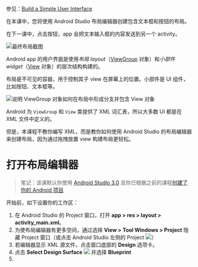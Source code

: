 参见：[Build a Simple User Interface](https://developer.android.google.cn/training/basics/firstapp/building-ui.html)

在本课中，您将使用 Android Studio 布局编辑器创建包含文本框和按钮的布局。 

在下一课中，点击按钮，app 会把文本输入框的内容发送到另一个 activity。

![最终布局截图](https://developer.android.google.cn/training/basics/firstapp/images/screenshot-activity1.png)

Android app 的用户界面是使用*布局 layout*（[ViewGroup](https://developer.android.google.cn/reference/android/view/ViewGroup.html) 对象）和*小部件 widget*（[View](https://developer.android.google.cn/reference/android/view/View.html) 对象）的层次结构构建的。

布局是不可见的容器，用于控制其子 view 在屏幕上的位置。小部件是 UI 组件，比如按钮、文本框等。

![说明 `ViewGroup` 对象如何在布局中形成分支并包含 `View` 对象](https://developer.android.google.cn/images/viewgroup_2x.png)

Android 为 `ViewGroup` 和 `View` 类提供了 XML 词汇表，所以大多数 UI 都是在 XML 文件中定义的。

但是，本课程不教你编写 XML，而是教你如何使用 Android Studio 的布局编辑器来创建布局，因为通过拖拽放置 view 构建布局更轻松。

# 打开布局编辑器

> 笔记：该课默认你使用 [Android Studio 3.0](https://developer.android.google.cn/studio/) 且你已根据之前的课程[创建了你的 Android 项目](\Create-an-Android-Project.md)

开始前，如下设置你的工作区：

1. 在 Android Studio 的 Project 窗口，打开 **app > res > layout > activity_main.xml**。
1. 为使布局编辑器有更多空间，通过选择 **View > Tool Windows > Project** 隐藏 Project 窗口（或点击 Android Studio 左侧的 Project ![](https://developer.android.google.cn/studio/images/buttons/window-project.png)）
1. 若编辑器显示 XML 源文件，点击窗口底部的 **Design** 选项卡。
1. 点击 **Select Design Surface** ![](https://developer.android.google.cn/studio/images/buttons/layout-editor-design.png) 并选择 **Blueprint**
1. 
